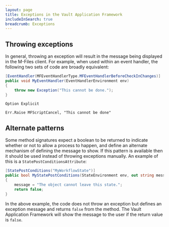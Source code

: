 ```yaml
---
layout: page
title: Exceptions in the Vault Application Framework
includeInSearch: true
breadcrumb: Exceptions
---
```


## Throwing exceptions

In general, throwing an exception will result in the message being displayed in the M-Files client.  For example, when used within an event handler, the following two sets of code are broadly equivalent:

```csharp
[EventHandler(MFEventHandlerType.MFEventHandlerBeforeCheckInChanges)]
public void MyEventHandler(EventHandlerEnvironment env)
{
	throw new Exception("This cannot be done.");
}
```

```vbscript
Option Explicit

Err.Raise MFScriptCancel, "This cannot be done"
```

## Alternate patterns

Some method signatures expect a boolean to be returned to indicate whether or not to allow a process to happen, and define an alternate mechanism of defining the message to show.  If this pattern is available then it should be used instead of throwing exceptions manually.  An example of this is a `StatePostConditionsAttribute`:

```csharp
[StatePostConditions("MyWorkflowState")]
public bool MyStatePostConditions(StateEnvironment env, out string message)
{
	message = "The object cannot leave this state.";
	return false;
}
```

In the above example, the code does not throw an exception but defines an exception message and returns `false` from the method.  The Vault Application Framework will show the message to the user if the return value is `false`.
